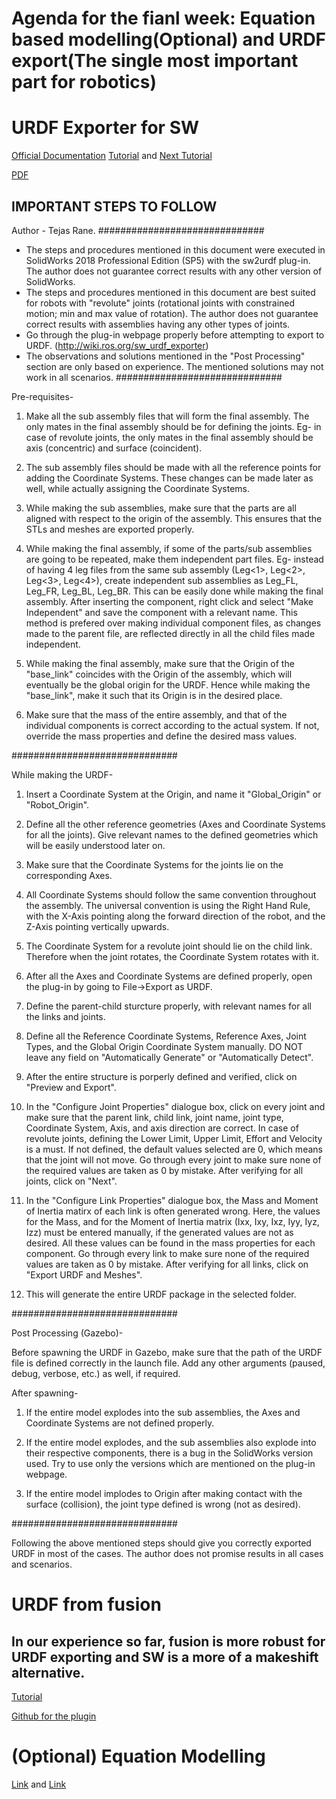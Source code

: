 # Agenda for the fianl week: Equation based modelling(Optional) and URDF export(The single most important part for robotics)



# URDF Exporter for SW

[Official Documentation](https://wiki.ros.org/sw_urdf_exporter/Tutorials/Export%20an%20Assembly) 
[Tutorial](https://www.youtube.com/watch?v=OSL-zqw4cXs) and [Next Tutorial](https://www.youtube.com/watch?v=IS3JIV45rh0)





[PDF](https://www.youtube.com/watch?v=Y-Y5jClGnbM) 


## IMPORTANT STEPS TO FOLLOW

Author - Tejas Rane.
##############################
- The steps and procedures mentioned in this document were executed in SolidWorks 2018 Professional Edition (SP5) with the sw2urdf plug-in. The author does not guarantee correct results with any other version of SolidWorks.
- The steps and procedures mentioned in this document are best suited for robots with "revolute" joints (rotational joints with constrained motion; min and max value of rotation). The author does not guarantee correct results with assemblies having any other types of joints.
- Go through the plug-in webpage properly before attempting to export to URDF. (http://wiki.ros.org/sw_urdf_exporter)
- The observations and solutions mentioned in the "Post Processing" section are only based on experience. The mentioned solutions may not work in all scenarios.
##############################

Pre-requisites-

1. Make all the sub assembly files that will form the final assembly. The only mates in the final assembly should be for defining the joints.
Eg- in case of revolute joints, the only mates in the final assembly should be axis (concentric) and surface (coincident).

2. The sub assembly files should be made with all the reference points for adding the Coordinate Systems. These changes can be made later as well, while actually assigning the Coordinate Systems. 

3. While making the sub assemblies, make sure that the parts are all aligned with respect to the origin of the assembly. This ensures that the STLs and meshes are exported properly. 

4. While making the final assembly, if some of the parts/sub assemblies are going to be repeated, make them independent part files.
Eg- instead of having 4 leg files from the same sub assembly (Leg<1>, Leg<2>, Leg<3>, Leg<4>), create independent sub assemblies as Leg_FL, Leg_FR, Leg_BL, Leg_BR. This can be easily done while making the final assembly. After inserting the component, right click and select "Make Independent" and save the component with a relevant name. This method is prefered over making individual component files, as changes made to the parent file, are reflected directly in all the child files made independent.

5. While making the final assembly, make sure that the Origin of the "base_link" coincides with the Origin of the assembly, which will eventually be the global origin for the URDF. Hence while making the "base_link", make it such that its Origin is in the desired place.

6. Make sure that the mass of the entire assembly, and that of the individual components is correct according to the actual system. If not, override the mass properties and define the desired mass values. 

##############################

While making the URDF-

1. Insert a Coordinate System at the Origin, and name it "Global_Origin" or "Robot_Origin".

2. Define all the other reference geometries (Axes and Coordinate Systems for all the joints). Give relevant names to the defined geometries which will be easily understood later on.

3. Make sure that the Coordinate Systems for the joints lie on the corresponding Axes. 

4. All Coordinate Systems should follow the same convention throughout the assembly. The universal convention is using the Right Hand Rule, with the X-Axis pointing along the forward direction of the robot, and the Z-Axis pointing vertically upwards.

5. The Coordinate System for a revolute joint should lie on the child link. Therefore when the joint rotates, the Coordinate System rotates with it. 

6. After all the Axes and Coordinate Systems are defined properly, open the plug-in by going to File->Export as URDF.

7. Define the parent-child sturcture properly, with relevant names for all the links and joints. 

8. Define all the Reference Coordinate Systems, Reference Axes, Joint Types, and the Global Origin Coordinate System manually. DO NOT leave any field on "Automatically Generate" or "Automatically Detect".

9. After the entire structure is porperly defined and verified, click on "Preview and Export".

10. In the "Configure Joint Properties" dialogue box, click on every joint and make sure that the parent link, child link, joint name, joint type, Coordinate System, Axis, and axis direction are correct. 
In case of revolute joints, defining the Lower Limit, Upper Limit, Effort and Velocity is a must. If not defined, the default values selected are 0, which means that the joint will not move.
Go through every joint to make sure none of the required values are taken as 0 by mistake.
After verifying for all joints, click on "Next".

11. In the "Configure Link Properties" dialogue box, the Mass and Moment of Inertia matirx of each link is often generated wrong. 
Here, the values for the Mass, and for the Moment of Inertia matrix (Ixx, Ixy, Ixz, Iyy, Iyz, Izz) must be entered manually, if the generated values are not as desired. All these values can be found in the mass properties for each component.
Go through every link to make sure none of the required values are taken as 0 by mistake.
After verifying for all links, click on "Export URDF and Meshes".

12. This will generate the entire URDF package in the selected folder.

##############################

Post Processing (Gazebo)- 

Before spawning the URDF in Gazebo, make sure that the path of the URDF file is defined correctly in the launch file. Add any other arguments (paused, debug, verbose, etc.) as well, if required.

After spawning-

1. If the entire model explodes into the sub assemblies, the Axes and Coordinate Systems are not defined properly.

2. If the entire model explodes, and the sub assemblies also explode into their respective components, there is a bug in the SolidWorks version used. Try to use only the versions which are mentioned on the plug-in webpage. 

3. If the entire model implodes to Origin after making contact with the surface (collision), the joint type defined is wrong (not as desired).

##############################

Following the above mentioned steps should give you correctly exported URDF in most of the cases. The author does not promise results in all cases and scenarios.



# URDF from fusion

## In our experience so far, fusion is more robust for URDF exporting and SW is a more of a makeshift alternative.


[Tutorial](https://www.youtube.com/watch?v=o7w7yv-Nros)

[Github for the plugin](https://github.com/syuntoku14/fusion2urdf)


# (Optional) Equation Modelling
[Link](https://youtu.be/VaU1U86rHSw) and [Link](https://youtu.be/wAjXADdo66k)
